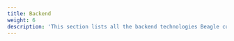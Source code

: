 ```yaml
---
title: Backend
weight: 6
description: 'This section lists all the backend technologies Beagle currently supports'
---
```

